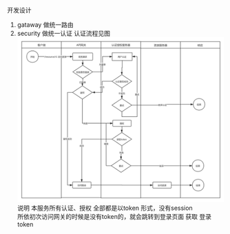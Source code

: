 开发设计
1. gataway 做统一路由  
2. security 做统一认证
    认证流程见图  
![认证访问资源流程](../../../louis-micro-gateway/etc/api请求流程.png)
 说明 本服务所有认证、授权 全部都是以token 形式，没有session  
  所依初次访问网关的时候是没有token的，就会跳转到登录页面 获取 登录token 